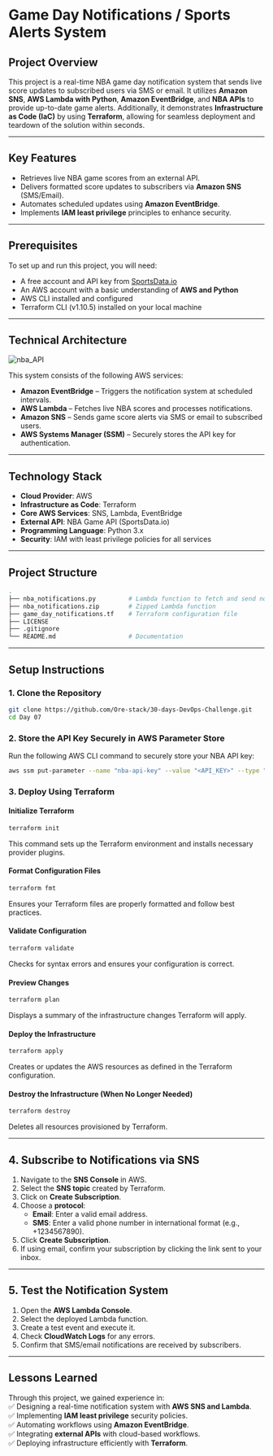 # **Game Day Notifications / Sports Alerts System**

## **Project Overview**  
This project is a real-time NBA game day notification system that sends live score updates to subscribed users via SMS or email. It utilizes **Amazon SNS**, **AWS Lambda with Python**, **Amazon EventBridge**, and **NBA APIs** to provide up-to-date game alerts. Additionally, it demonstrates **Infrastructure as Code (IaC)** by using **Terraform**, allowing for seamless deployment and teardown of the solution within seconds.  

---

## **Key Features**  
- Retrieves live NBA game scores from an external API.  
- Delivers formatted score updates to subscribers via **Amazon SNS** (SMS/Email).  
- Automates scheduled updates using **Amazon EventBridge**.  
- Implements **IAM least privilege** principles to enhance security.  

---

## **Prerequisites**  
To set up and run this project, you will need:  
- A free account and API key from [SportsData.io](https://sportsdata.io/)  
- An AWS account with a basic understanding of **AWS and Python**  
- AWS CLI installed and configured  
- Terraform CLI (v1.10.5) installed on your local machine  

---

## **Technical Architecture**  
![nba_API](https://github.com/user-attachments/assets/5e19635e-0685-4c07-9601-330f7d1231f9)  

This system consists of the following AWS services:  
- **Amazon EventBridge** – Triggers the notification system at scheduled intervals.  
- **AWS Lambda** – Fetches live NBA scores and processes notifications.  
- **Amazon SNS** – Sends game score alerts via SMS or email to subscribed users.  
- **AWS Systems Manager (SSM)** – Securely stores the API key for authentication.  

---

## **Technology Stack**  
- **Cloud Provider**: AWS  
- **Infrastructure as Code**: Terraform  
- **Core AWS Services**: SNS, Lambda, EventBridge  
- **External API**: NBA Game API (SportsData.io)  
- **Programming Language**: Python 3.x  
- **Security**: IAM with least privilege policies for all services  

---

## **Project Structure**  
```bash
.
├── nba_notifications.py         # Lambda function to fetch and send notifications
├── nba_notifications.zip        # Zipped Lambda function
├── game_day_notifications.tf    # Terraform configuration file
├── LICENSE                     
├── .gitignore
└── README.md                    # Documentation
```

---

## **Setup Instructions**  

### **1. Clone the Repository**  
```bash
git clone https://github.com/Ore-stack/30-days-DevOps-Challenge.git
cd Day 07
```  

### **2. Store the API Key Securely in AWS Parameter Store**  
Run the following AWS CLI command to securely store your NBA API key:  
```bash
aws ssm put-parameter --name "nba-api-key" --value "<API_KEY>" --type "SecureString"
```  

### **3. Deploy Using Terraform**  

#### **Initialize Terraform**  
```bash
terraform init
```  
This command sets up the Terraform environment and installs necessary provider plugins.  

#### **Format Configuration Files**  
```bash
terraform fmt
```  
Ensures your Terraform files are properly formatted and follow best practices.  

#### **Validate Configuration**  
```bash
terraform validate
```  
Checks for syntax errors and ensures your configuration is correct.  

#### **Preview Changes**  
```bash
terraform plan
```  
Displays a summary of the infrastructure changes Terraform will apply.  

#### **Deploy the Infrastructure**  
```bash
terraform apply
```  
Creates or updates the AWS resources as defined in the Terraform configuration.  

#### **Destroy the Infrastructure (When No Longer Needed)**  
```bash
terraform destroy
```  
Deletes all resources provisioned by Terraform.  

---

## **4. Subscribe to Notifications via SNS**  

1. Navigate to the **SNS Console** in AWS.  
2. Select the **SNS topic** created by Terraform.  
3. Click on **Create Subscription**.  
4. Choose a **protocol**:  
   - **Email**: Enter a valid email address.  
   - **SMS**: Enter a valid phone number in international format (e.g., +1234567890).  
5. Click **Create Subscription**.  
6. If using email, confirm your subscription by clicking the link sent to your inbox.  

---

## **5. Test the Notification System**  

1. Open the **AWS Lambda Console**.  
2. Select the deployed Lambda function.  
3. Create a test event and execute it.  
4. Check **CloudWatch Logs** for any errors.  
5. Confirm that SMS/email notifications are received by subscribers.  

---

## **Lessons Learned**  
Through this project, we gained experience in:  
✅ Designing a real-time notification system with **AWS SNS and Lambda**.  
✅ Implementing **IAM least privilege** security policies.  
✅ Automating workflows using **Amazon EventBridge**.  
✅ Integrating **external APIs** with cloud-based workflows.  
✅ Deploying infrastructure efficiently with **Terraform**.  

